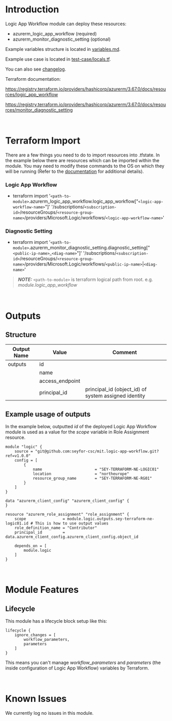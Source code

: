 # Introduction
Logic App Workflow module can deploy these resources:
* azurerm_logic_app_workflow (required)
* azurerm_monitor_diagnostic_setting (optional)

Example variables structure is located in [variables.md](variables.md).

Example use case is located in [test-case/locals.tf](test-case/locals.tf).

You can also see [changelog](changelog.md).

Terraform documentation:

https://registry.terraform.io/providers/hashicorp/azurerm/3.67.0/docs/resources/logic_app_workflow

https://registry.terraform.io/providers/hashicorp/azurerm/3.67.0/docs/resources/monitor_diagnostic_setting

&nbsp;

# Terraform Import
There are a few things you need to do to import resources into .tfstate. In the example below there are resources which can be imported within the module. You may need to modify these commands to the OS on which they will be running (Refer to the [documentation](https://developer.hashicorp.com/terraform/cli/commands/import#example-import-into-resource-configured-with-for_each) for additional details).
### Logic App Workflow
* terraform import '`<path-to-module>`.azurerm_logic_app_workflow.logic_app_workflow["`<logic-app-workflow-name>`"]' '/subscriptions/`<subscription-id>`/resourceGroups/`<resource-group-name>`/providers/Microsoft.Logic/workflows/`<logic-app-workflow-name>`'
### Diagnostic Setting
* terraform import '`<path-to-module>`.azurerm_monitor_diagnostic_setting.diagnostic_setting["`<public-ip-name>`_`<diag-name>`"]' '/subscriptions/`<subscription-id>`/resourceGroups/`<resource-group-name>`/providers/Microsoft.Logic/workflows/`<public-ip-name>`|`<diag-name>`'

 > **_NOTE:_** `<path-to-module>` is terraform logical path from root. e.g. _module.logic\_app\_workflow_

&nbsp;

# Outputs
## Structure

| Output Name | Value           | Comment                                              |
| ----------- | --------------- | ---------------------------------------------------- |
| outputs     | id              |                                                      |
|             | name            |                                                      |
|             | access_endpoint |                                                      |
|             | principal_id    | principal_id (object_id) of system assigned identity |


## Example usage of outputs
In the example below, outputted _id_ of the deployed Logic App Workflow module is used as a value for the _scope_ variable in Role Assignment resource.
```
module "logic" {
    source = "git@github.com:seyfor-csc/mit.logic-app-workflow.git?ref=v1.0.0"
    config = [
        {
            name                       = "SEY-TERRAFORM-NE-LOGIC01"
            location                   = "northeurope"
            resource_group_name        = "SEY-TERRAFORM-NE-RG01"
        }
    ]
}

data "azurerm_client_config" "azurerm_client_config" {
}

resource "azurerm_role_assignment" "role_assignment" {
    scope                = module.logic.outputs.sey-terraform-ne-logic01.id # This is how to use output values
    role_definition_name = "Contributor"
    principal_id         = data.azurerm_client_config.azurerm_client_config.object_id

    depends_on = [
        module.logic
    ]
}
```

&nbsp;

# Module Features
## Lifecycle
This module has a lifecycle block setup like this:
```
lifecycle {
    ignore_changes = [
        workflow_parameters,
        parameters
    ]
}
```
This means you can't manage _workflow\_parameters_ and _parameters_ (the inside configuration of Logic App Workflow) variables by Terraform.

&nbsp;

# Known Issues
We currently log no issues in this module.